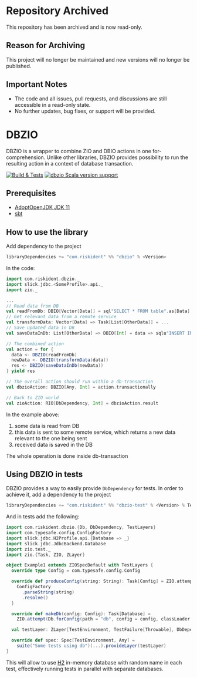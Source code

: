 # Repository Archived

This repository has been archived and is now read-only.

## Reason for Archiving

This project will no longer be maintained and new versions will no longer be published.

## Important Notes

- The code and all issues, pull requests, and discussions are still accessible in a read-only state.
- No further updates, bug fixes, or support will be provided.

# DBZIO
DBZIO is a wrapper to combine ZIO and DBIO actions in one for-comprehension. Unlike other libraries,
DBZIO provides possibility to run the resulting action in a context of database transaction.

[![Build & Tests](https://github.com/RiskIdentDMS/dbzio/actions/workflows/tests.yaml/badge.svg?branch=master)](https://github.com/RiskIdentDMS/dbzio/actions/workflows/tests.yaml)
[![dbzio Scala version support](https://index.scala-lang.org/riskidentdms/dbzio/dbzio/latest.svg)](https://index.scala-lang.org/riskidentdms/dbzio/dbzio)

## Prerequisites

- [AdoptOpenJDK JDK 11](https://adoptopenjdk.net/installation.html#)
- [sbt](https://www.scala-sbt.org/1.x/docs/Setup.html)

## How to use the library

Add dependency to the project
```sbt
libraryDependencies += "com.riskident" %% "dbzio" % <Version>
```

In the code:
```scala
import com.riskident.dbzio._
import slick.jdbc.<SomeProfile>.api._
import zio._

...
// Read data from DB
val readFromDb: DBIO[Vector[Data]] = sql"SELECT * FROM table".as[Data]
// Get relevant data from a remote service
val transformData: Vector[Data] => Task[List[OtherData]] = ...
// Save updated data in DB
val saveDataInDb: List[OtherData] => DBIO[Int] = data => sqlu"INSERT INTO table2 VALUES ($data)"

// The combined action
val action = for {
  data <- DBZIO(readFromDb)
  newData <- DBZIO(transformData(data))
  res <- DBZIO(saveDataInDb(newData))
} yield res

// The overall action should run within a db-transaction
val dbzioAction: DBZIO[Any, Int] = action.transactionally

// Back to ZIO world
val zioAction: RIO[DbDependency, Int] = dbzioAction.result

```

In the example above:
1. some data is read from DB
2. this data is sent to some remote service, which returns a new data relevant to the one being sent
3. received data is saved in the DB

The whole operation is done inside db-transaction

## Using DBZIO in tests

DBZIO provides a way to easily provide `DbDependency` for tests. In order to achieve it, add a dependency to the project

```sbt
libraryDependencies += "com.riskident" %% "dbzio-test" % <Version> % Test
```

And in tests add the following:

```scala
import com.riskident.dbzio.{Db, DbDependency, TestLayers}
import com.typesafe.config.ConfigFactory
import slick.jdbc.H2Profile.api.{Database => _}
import slick.jdbc.JdbcBackend.Database
import zio.test._
import zio.{Task, ZIO, ZLayer}

object Example1 extends ZIOSpecDefault with TestLayers {
  override type Config = com.typesafe.config.Config

  override def produceConfig(string: String): Task[Config] = ZIO.attempt {
    ConfigFactory
      .parseString(string)
      .resolve()
  }

  override def makeDb(config: Config): Task[Database] =
    ZIO.attempt(Db.forConfig(path = "db", config = config, classLoader = this.getClass.getClassLoader))

  val testLayer: ZLayer[TestEnvironment, TestFailure[Throwable], DbDependency] = testDbLayer.mapError(TestFailure.fail)

  override def spec: Spec[TestEnvironment, Any] =
    suite("Some tests using db")(...).provideLayer(testLayer)
}
```

This will allow to use [H2](https://www.h2database.com/html/main.html) in-memory database with random name in each test,
effectively running tests in parallel with separate databases.
